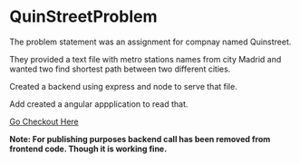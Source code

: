 # QuinStreetProblem

The problem statement was an assignment for compnay named Quinstreet.

They provided a text file with metro stations names from city Madrid and wanted two find shortest path between two different cities.

Created a backend using express and node to serve that file.

Add created a angular appplication to read that.

[Go Checkout Here](https://mankhedekar96.github.io/mankhedekar96.github.io-quinstreetproblem/)

<b>Note: For publishing purposes backend call has been removed from frontend code. Though it is working fine.
</b>
